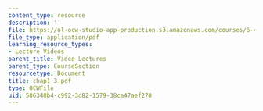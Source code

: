 ```yaml
---
content_type: resource
description: ''
file: https://ol-ocw-studio-app-production.s3.amazonaws.com/courses/6-451-principles-of-digital-communication-ii-spring-2005/586348b4c9923d82157938ca47aef270_chap1_3.pdf
file_type: application/pdf
learning_resource_types:
- Lecture Videos
parent_title: Video Lectures
parent_type: CourseSection
resourcetype: Document
title: chap1_3.pdf
type: OCWFile
uid: 586348b4-c992-3d82-1579-38ca47aef270
---
```

